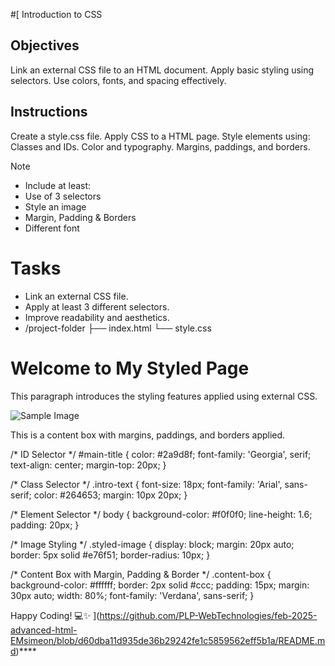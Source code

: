 #[ Introduction to CSS

## Objectives
Link an external CSS file to an HTML document.
Apply basic styling using selectors.
Use colors, fonts, and spacing effectively.

## Instructions

Create a style.css file.
Apply CSS to a HTML page.
Style elements using:
Classes and IDs.
Color and typography.
Margins, paddings, and borders.

>[!NOTE]
>  - Include at least:
>  - Use of 3 selectors
>  - Style an image
>  - Margin, Padding & Borders
>  - Different font

# Tasks
 - Link an external CSS file.
 - Apply at least 3 different selectors.
 - Improve readability and aesthetics.
 - /project-folder
  ├── index.html
  └── style.css
<!DOCTYPE html>
<html lang="en">
<head>
  <meta charset="UTF-8">
  <meta name="viewport" content="width=device-width, initial-scale=1.0">
  <title>Styled Page</title>
  <link rel="stylesheet" href="style.css">
</head>
<body>

  <h1 id="main-title">Welcome to My Styled Page</h1>
  
  <p class="intro-text">This paragraph introduces the styling features applied using external CSS.</p>
  
  <img src="https://via.placeholder.com/150" alt="Sample Image" class="styled-image">

  <div class="content-box">
    <p>This is a content box with margins, paddings, and borders applied.</p>
  </div>

</body>
</html>

/* ID Selector */
#main-title {
  color: #2a9d8f;
  font-family: 'Georgia', serif;
  text-align: center;
  margin-top: 20px;
}

/* Class Selector */
.intro-text {
  font-size: 18px;
  font-family: 'Arial', sans-serif;
  color: #264653;
  margin: 10px 20px;
}

/* Element Selector */
body {
  background-color: #f0f0f0;
  line-height: 1.6;
  padding: 20px;
}

/* Image Styling */
.styled-image {
  display: block;
  margin: 20px auto;
  border: 5px solid #e76f51;
  border-radius: 10px;
}

/* Content Box with Margin, Padding & Border */
.content-box {
  background-color: #ffffff;
  border: 2px solid #ccc;
  padding: 15px;
  margin: 30px auto;
  width: 80%;
  font-family: 'Verdana', sans-serif;
}

Happy Coding! 💻✨
](https://github.com/PLP-WebTechnologies/feb-2025-advanced-html-EMsimeon/blob/d60dba11d935de36b29242fe1c5859562eff5b1a/README.md)****
